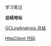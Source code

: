 学习笔记

**总结地址**

[GCLogAnalysis 总结](GC%20and%20Heap.md)

[HttpClient 代码](src/main/java/HttpClientTest.java)